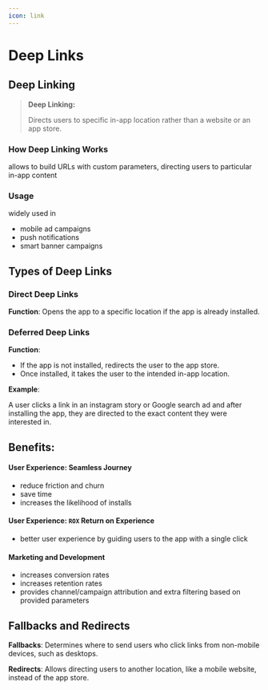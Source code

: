 ```yaml
---
icon: link
---
```


# Deep Links

## Deep Linking

> **Deep Linking:**&#x20;
>
> Directs users to specific in-app location rather than a website or an app store.

### How Deep Linking Works

allows to build URLs with custom parameters, directing users to particular in-app content

### Usage

widely used in&#x20;

* mobile ad campaigns
* push notifications
* smart banner campaigns



## Types of Deep Links

### Direct Deep Links

**Function**: Opens the app to a specific location if the app is already installed.



### Deferred Deep Links

**Function**:&#x20;

* If the app is not installed, redirects the user to the app store.&#x20;
* Once installed, it takes the user to the intended in-app location.

**Example**:&#x20;

A user clicks a link in an instagram story or Google search ad and after installing the app, they are directed to the exact content they were interested in.

## Benefits:

#### User Experience: Seamless Journey

* reduce friction and churn&#x20;
* save time
* increases the likelihood of installs&#x20;

#### User Experience: `ROX` Return on Experience&#x20;

* better user experience by guiding users to the app with a single click

#### Marketing and Development

* increases conversion rates&#x20;
* increases retention rates
* provides channel/campaign attribution and extra filtering based on provided parameters





## Fallbacks and Redirects

**Fallbacks**: Determines where to send users who click links from non-mobile devices, such as desktops.

**Redirects**: Allows directing users to another location, like a mobile website, instead of the app store.











